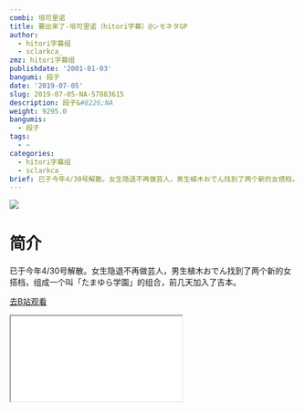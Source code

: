 ```yaml
---
combi: 培可里诺
title: 要出来了-培可里诺（hitori字幕）@シモネタGP
author:
  - hitori字幕组
  - sclarkca_
zmz: hitori字幕组
publishdate: '2001-01-03'
bangumi: 段子
date: '2019-07-05'
slug: 2019-07-05-NA-57883615
description: 段子&#8226;NA
weight: 9295.0
bangumis:
  - 段子
tags:
  - ~
categories:
  - hitori字幕组
  - sclarkca_
brief: 已于今年4/30号解散。女生隐退不再做芸人，男生植木おでん找到了两个新的女搭档，组成一个叫「たまゆら学園」的组合，前几天加入了吉本。
---
```

![](https://raw.githubusercontent.com/tcgriffith/owaraisite/master/static/tmpimg/6dd84243c192d44e51d918c2a305ceb09fdee171.jpg.480.jpg)
# 简介  
已于今年4/30号解散。女生隐退不再做芸人，男生植木おでん找到了两个新的女搭档，组成一个叫「たまゆら学園」的组合，前几天加入了吉本。  

[去B站观看](https://www.bilibili.com/video/av57883615/)
<div class ="resp-container"><iframe class="testiframe" src="//player.bilibili.com/player.html?aid=57883615"", scrolling="no", allowfullscreen="true" > </iframe></div> 
